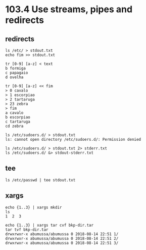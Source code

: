 # 103.4 Use streams, pipes and redirects

## redirects

```
ls /etc/ > stdout.txt
echo fim >> stdout.txt

tr [0-9] [a-z] < text
b formiga
c papagaio
d ovelha

tr [0-9] [a-z] << fim
> 0 cavalo
> 1 escorpiao
> 2 tartaruga
> 23 zebra
> fim
a cavalo
b escorpiao
c tartaruga
cd zebra

ls /etc/sudoers.d/ > stdout.txt
ls: cannot open directory /etc/sudoers.d/: Permission denied

ls /etc/sudoers.d/ > stdout.txt 2> stderr.txt
ls /etc/sudoers.d/ &> stdout-stderr.txt
```

## tee

`ls /etc/passwd | tee stdout.txt`

## xargs

```
echo {1..3} | xargs mkdir
ls
1  2  3

echo {1..3} | xargs tar cvf bkp-dir.tar
tar tvf bkp-dir.tar
drwxrwxr-x abumussa/abumussa 0 2018-08-14 22:51 1/
drwxrwxr-x abumussa/abumussa 0 2018-08-14 22:51 2/
drwxrwxr-x abumussa/abumussa 0 2018-08-14 22:51 3/
```
